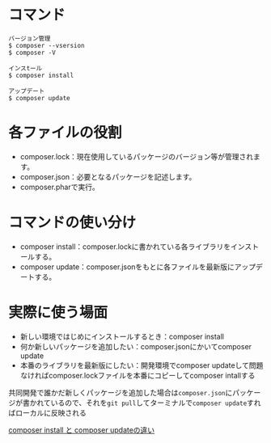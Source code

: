 # コマンド

```
バージョン管理
$ composer --vsersion
$ composer -V

インスtール
$ composer install

アップデート
$ composer update
```

# 各ファイルの役割

- composer.lock：現在使用しているパッケージのバージョン等が管理されます。
- composer.json：必要となるパッケージを記述します。
- composer.pharで実行。

# コマンドの使い分け

- composer install：composer.lockに書かれている各ライブラリをインストールする。
- composer update：composer.jsonをもとに各ファイルを最新版にアップデートする。

# 実際に使う場面

- 新しい環境ではじめにインストールするとき：composer install
- 何か新しいパッケージを追加したい：composer.jsonにかいてcomposer update
- 本番のライブラリを最新版にしたい：開発環境でcomposer updateして問題なければcomposer.lockファイルを本番にコピーしてcomposer intallする

共同開発で誰かだ新しくパッケージを追加した場合は`composer.json`にパッケージが書かれているので、それを`git pull`してターミナルで`composer update`すればローカルに反映される

[composer install と composer updateの違い](https://qiita.com/YusukeHigaki/items/47dd3ec23544225f7301)
